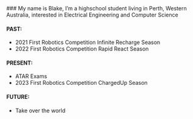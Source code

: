 <title> Hi! It's Nice to Meet You :] </title>
### My name is Blake, I’m a highschool student living in Perth, Western Australia, interested in Electrical Engineering and Computer Science

#### PAST:
- 2021 First Robotics Competition Infinite Recharge Season
- 2022 First Robotics Competition Rapid React Season

#### PRESENT:
- ATAR Exams
- 2023 First Robotics Competition ChargedUp Season

#### FUTURE:
- Take over the world
